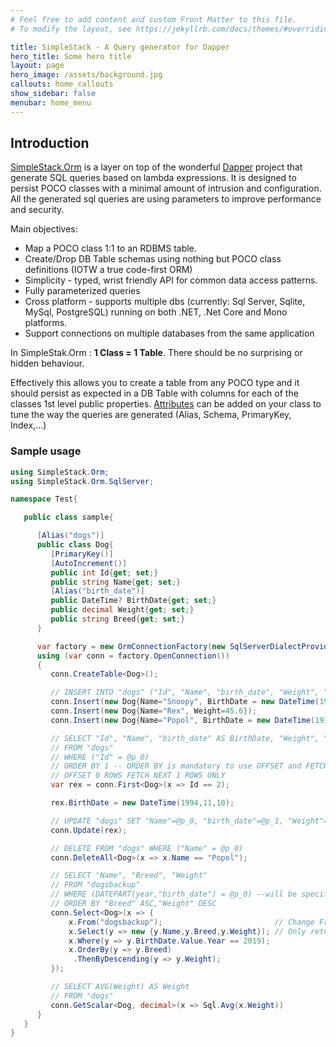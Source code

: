 ```yaml
---
# Feel free to add content and custom Front Matter to this file.
# To modify the layout, see https://jekyllrb.com/docs/themes/#overriding-theme-defaults

title: SimpleStack - A Query generator for Dapper
hero_title: Some hero title
layout: page
hero_image: /assets/background.jpg
callouts: home_callouts
show_sidebar: false
menubar: home_menu
---
```

## Introduction

[SimpleStack.Orm](https://github.com/SimpleStack/simplestack.orm) is a layer on top of the wonderful [Dapper](https://github.com/StackExchange/dapper-dot-net/) project that generate SQL queries based on lambda expressions. It is designed to persist POCO classes with a minimal amount of intrusion and configuration. All the generated sql queries are using parameters to improve performance and security.

Main objectives:

  * Map a POCO class 1:1 to an RDBMS table.
  * Create/Drop DB Table schemas using nothing but POCO class definitions (IOTW a true code-first ORM)
  * Simplicity - typed, wrist friendly API for common data access patterns.
  * Fully parameterized queries
  * Cross platform - supports multiple dbs (currently: Sql Server, Sqlite, MySql, PostgreSQL) running on both .NET, .Net Core and Mono platforms.
  * Support connections on multiple databases from the same application

In SimpleStak.Orm : **1 Class = 1 Table**. There should be no surprising or hidden behaviour.

Effectively this allows you to create a table from any POCO type and it should persist as expected in a DB Table with columns for each of the classes 1st level public properties. [Attributes](/attributes) can be added on your class to tune the way the queries are generated (Alias, Schema, PrimaryKey, Index,...)

### Sample usage

```csharp
using SimpleStack.Orm;
using SimpleStack.Orm.SqlServer;

namespace Test{

   public class sample{

      [Alias("dogs")]
      public class Dog{
         [PrimaryKey()]
         [AutoIncrement()]
         public int Id{get; set;}
         public string Name{get; set;}
         [Alias("birth_date")]
         public DateTime? BirthDate{get; set;}
         public decimal Weight{get; set;}
         public string Breed{get; set;}
      }

      var factory = new OrmConnectionFactory(new SqlServerDialectProvider(), "server=...");
      using (var conn = factory.OpenConnection())
      {
         conn.CreateTable<Dog>();

         // INSERT INTO "dogs" ("Id", "Name", "birth_date", "Weight", "Breed" ) VALUES (@p_0, @p_1, @p_2, @p_3, @p_4)
         conn.Insert(new Dog{Name="Snoopy", BirthDate = new DateTime(1950,10,01), Weight=25.4});
         conn.Insert(new Dog{Name="Rex", Weight=45.6});
         conn.Insert(new Dog{Name="Popol", BirthDate = new DateTime(1918,09,13), Weight=2});

         // SELECT "Id", "Name", "birth_date" AS BirthDate, "Weight", "Breed"
         // FROM "dogs"
         // WHERE ("Id" = @p_0)
         // ORDER BY 1 -- ORDER BY is mandatory to use OFFSET and FETCH clause in SQLServer
         // OFFSET 0 ROWS FETCH NEXT 1 ROWS ONLY
         var rex = conn.First<Dog>(x => Id == 2);

         rex.BirthDate = new DateTime(1994,11,10);

         // UPDATE "dogs" SET "Name"=@p_0, "birth_date"=@p_1, "Weight"=@p_2, "Breed"=@p_3 WHERE "Id"=@p_4
         conn.Update(rex);

         // DELETE FROM "dogs" WHERE ("Name" = @p_0)
         conn.DeleteAll<Dog>(x => x.Name == "Popol");

         // SELECT "Name", "Breed", "Weight"
         // FROM "dogsbackup"
         // WHERE (DATEPART(year,"birth_date") = @p_0) --will be specific depending on database
         // ORDER BY "Breed" ASC,"Weight" DESC
         conn.Select<Dog>(x => {
             x.From("dogsbackup");                         // Change From clause
             x.Select(y => new {y.Name,y.Breed,y.Weight}); // Only return some fields
             x.Where(y => y.BirthDate.Value.Year == 2019);
             x.OrderBy(y => y.Breed)
              .ThenByDescending(y => y.Weight);
         });

         // SELECT AVG(Weight) AS Weight
         // FROM "dogs"
         conn.GetScalar<Dog, decimal>(x => Sql.Avg(x.Weight))
      }
   }
}
```